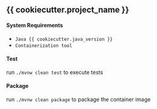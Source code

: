 ## {{ cookiecutter.project_name }}

#### System Requirements
* `Java {{ cookiecutter.java_version }}`
* `Containerization tool`

#### Test
run `./mvnw clean test` to execute tests

#### Package
run `./mvnw clean package` to package the container image

